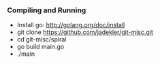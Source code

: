 ### Compiling and Running ###
- Install go: http://golang.org/doc/install
- git clone https://github.com/jadekler/git-misc.git
- cd git-misc/spiral
- go build main.go
- ./main <some number>
